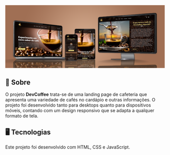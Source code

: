 <img src="./assets/mockup.png">

## 📝 Sobre

O projeto <b>DevCoffee</b> trata-se de uma landing page de cafeteria que apresenta uma variedade de cafés no cardápio e outras informações. O projeto foi desenvolvido tanto para desktops quanto para dispositivos móveis, contando com um design responsivo que se adapta a qualquer formato de tela.

## 🖥 Tecnologias

Este projeto foi desenvolvido com HTML, CSS e JavaScript.
